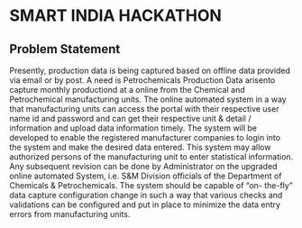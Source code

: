 # SMART INDIA HACKATHON

## Problem Statement

Presently, production data is being captured based on offline data provided via email or by post. A need is Petrochemicals Production Data arisento capture monthly productiond at a online from the Chemical and Petrochemical manufacturing units. The online automated system in a way that manufacturing units can access the portal with their respective user name id and password and can get their respective unit & detail / information and upload data information timely. The system will be developed to enable the registered manufacturer companies to login into the system and make the desired data entered. This system may allow authorized persons of the manufacturing unit to enter statistical information. Any subsequent revision can be done by Administrator on the upgraded online automated System, i.e. S&M Division officials of the Department of Chemicals & Petrochemicals. The system should be capable of “on- the-fly” data capture configuration change in such a way that various checks and validations can be configured and put in place to minimize the data entry errors from manufacturing units.


